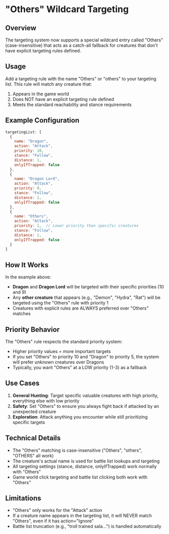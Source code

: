 # "Others" Wildcard Targeting

## Overview

The targeting system now supports a special wildcard entry called "Others" (case-insensitive) that acts as a catch-all fallback for creatures that don't have explicit targeting rules defined.

## Usage

Add a targeting rule with the name "Others" or "others" to your targeting list. This rule will match any creature that:
1. Appears in the game world
2. Does NOT have an explicit targeting rule defined
3. Meets the standard reachability and stance requirements

## Example Configuration

```javascript
targetingList: [
  {
    name: "Dragon",
    action: "Attack",
    priority: 10,
    stance: "Follow",
    distance: 1,
    onlyIfTrapped: false
  },
  {
    name: "Dragon Lord",
    action: "Attack", 
    priority: 9,
    stance: "Follow",
    distance: 1,
    onlyIfTrapped: false
  },
  {
    name: "Others",
    action: "Attack",
    priority: 1,  // Lower priority than specific creatures
    stance: "Follow",
    distance: 1,
    onlyIfTrapped: false
  }
]
```

## How It Works

In the example above:
- **Dragon** and **Dragon Lord** will be targeted with their specific priorities (10 and 9)
- Any **other creature** that appears (e.g., "Demon", "Hydra", "Rat") will be targeted using the "Others" rule with priority 1
- Creatures with explicit rules are ALWAYS preferred over "Others" matches

## Priority Behavior

The "Others" rule respects the standard priority system:
- Higher priority values = more important targets
- If you set "Others" to priority 10 and "Dragon" to priority 5, the system will prefer unknown creatures over Dragons
- Typically, you want "Others" at a LOW priority (1-3) as a fallback

## Use Cases

1. **General Hunting**: Target specific valuable creatures with high priority, everything else with low priority
2. **Safety**: Set "Others" to ensure you always fight back if attacked by an unexpected creature
3. **Exploration**: Attack anything you encounter while still prioritizing specific targets

## Technical Details

- The "Others" matching is case-insensitive ("Others", "others", "OTHERS" all work)
- The creature's actual name is used for battle list lookups and targeting
- All targeting settings (stance, distance, onlyIfTrapped) work normally with "Others"
- Game world click targeting and battle list clicking both work with "Others"

## Limitations

- "Others" only works for the "Attack" action
- If a creature name appears in the targeting list, it will NEVER match "Others", even if it has action="Ignore"
- Battle list truncation (e.g., "troll trained sala...") is handled automatically
